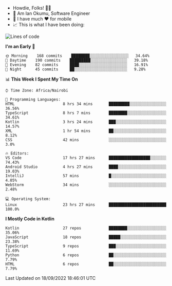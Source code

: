
* Howdie, Folks! 👋🤓
* 🤪 Am Ian Okumu, Software Engineer
* 📱 I have much ❤️ for mobile
* 📈 This is what I have been doing:
  
<!-- <a href="https://otsembo.github.io/OtsemboPortfolio/" style="margin-right:.5%; margin-top=.5%;">
  <img align="center" src="https://github-readme-stats.vercel.app/api/top-langs/?username=otsembo&layout=compact" />
</a> -->

<!--START_SECTION:waka-->
![Lines of code](https://img.shields.io/badge/From%20Hello%20World%20I%27ve%20Written-698%20Thousand%20lines%20of%20code-blue)

**I'm an Early 🐤** 

```text
🌞 Morning    168 commits    ████████░░░░░░░░░░░░░░░░░   34.64% 
🌆 Daytime    190 commits    █████████░░░░░░░░░░░░░░░░   39.18% 
🌃 Evening    82 commits     ████░░░░░░░░░░░░░░░░░░░░░   16.91% 
🌙 Night      45 commits     ██░░░░░░░░░░░░░░░░░░░░░░░   9.28%

```


📊 **This Week I Spent My Time On** 

```text
⌚︎ Time Zone: Africa/Nairobi

💬 Programming Languages: 
HTML                     8 hrs 34 mins       █████████░░░░░░░░░░░░░░░░   36.56% 
TypeScript               8 hrs 7 mins        ████████░░░░░░░░░░░░░░░░░   34.61% 
Kotlin                   3 hrs 24 mins       ███░░░░░░░░░░░░░░░░░░░░░░   14.57% 
XML                      1 hr 54 mins        ██░░░░░░░░░░░░░░░░░░░░░░░   8.12% 
CSS                      42 mins             ░░░░░░░░░░░░░░░░░░░░░░░░░   3.0%

🔥 Editors: 
VS Code                  17 hrs 27 mins      ██████████████████░░░░░░░   74.43% 
Android Studio           4 hrs 27 mins       ████░░░░░░░░░░░░░░░░░░░░░   19.03% 
IntelliJ                 57 mins             █░░░░░░░░░░░░░░░░░░░░░░░░   4.05% 
WebStorm                 34 mins             ░░░░░░░░░░░░░░░░░░░░░░░░░   2.48%

💻 Operating System: 
Linux                    23 hrs 27 mins      █████████████████████████   100.0%

```

**I Mostly Code in Kotlin** 

```text
Kotlin                   27 repos            ████████░░░░░░░░░░░░░░░░░   35.06% 
JavaScript               18 repos            █████░░░░░░░░░░░░░░░░░░░░   23.38% 
TypeScript               9 repos             ███░░░░░░░░░░░░░░░░░░░░░░   11.69% 
Python                   6 repos             ██░░░░░░░░░░░░░░░░░░░░░░░   7.79% 
HTML                     6 repos             ██░░░░░░░░░░░░░░░░░░░░░░░   7.79%

```



 Last Updated on 18/09/2022 18:46:01 UTC
<!--END_SECTION:waka-->

<br />
<br />
<br />
<br />
<br />
  
  </div>
<!---
otsembo/otsembo is a ✨ special ✨ repository because its `README.md` (this file) appears on your GitHub profile.
You can click the Preview link to take a look at your changes.
--->
